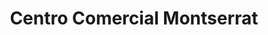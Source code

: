 ---
title: "Centro Comercial Montserrat"
url: /zona-4-mixco/centro-comercial-montserrat-calzada-san-juan/
shop: Einkaufszentrum
---